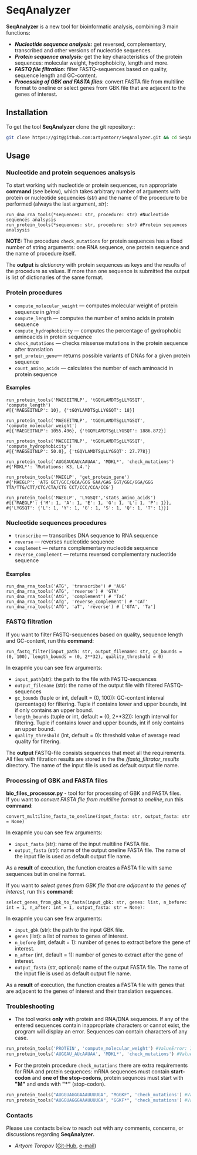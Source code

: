 # SeqAnalyzer
**SeqAnalyzer** is a new tool for bioinformatic analysis, combining 3 main functions:

- ***Nucleotide sequence analysis:*** get reversed, complementary, transcribed and other versions of nucleotide sequences.
- ***Protein sequence analysis:*** get the key characteristics of the protein sequences: molecular weight, hydrophobicity, length and more.
- ***FASTQ file filtration:***  filter FASTQ-sequences based on quality, sequence length and GC-content.
- ***Processing of GBK and FASTA files***: convert FASTA file from multiline format to oneline or select genes from GBK file that are adjacent to the genes of interest.

## Installation

To get the tool **SeqAnalyzer** clone the git repository::
```bash
git clone https://git@github.com:artyomtorr/SeqAnalyzer.git && cd SeqAnalyzer
```
## Usage
### Nucleotide and protein sequences analsysis
To start working with nucleotide or protein sequences, run appropriate **command** (see below), which takes arbitrary number of arguments with protein or nucleotide sequencies (*str*) and the name of the procedure to be performed (always the last argument, *str*):
```{python}
run_dna_rna_tools(*sequences: str, procedure: str) #Nucleotide sequences analsysis
run_protein_tools(*sequences: str, procedure: str) #Protein sequences analsysis
```
**NOTE:**  The procedure `check_mutations` for protein sequences has a fixed number of string arguments: one RNA sequence, one protein sequence and the name of procedure itself.

The **output** is *dictionary* with protein sequences as keys and the results of the procedure as values. If more than one sequence is submitted the output is list of dictionaries of the same format.

### Protein procedures

- `compute_molecular_weight` — computes molecular weight of protein sequence in g/mol
- `compute_length` — computes the number of amino acids in protein sequence
- `compute_hydrophobicity` — computes the percentage of gydrophobic aminoacids in protein sequence
- `check_mutations` — checks missense mutations in the protein sequence after translation
- `get_protein_gene`— returns possible variants of DNAs for a given protein sequence
- `count_amino_acids` — calculates the number of each aminoacid in protein sequence
  
#### Examples
```{python}
run_protein_tools('MAEGEITNLP', 'tGQYLAMDTSgLLYGSQT', 'compute_length')
#[{'MAEGEITNLP': 10}, {'tGQYLAMDTSgLLYGSQT': 18}]

run_protein_tools('MAEGEITNLP', 'tGQYLAMDTSgLLYGSQT', 'compute_molecular_weight')
#[{'MAEGEITNLP': 1055.496}, {'tGQYLAMDTSgLLYGSQT': 1886.872}]

run_protein_tools('MAEGEITNLP', 'tGQYLAMDTSgLLYGSQT', 'compute_hydrophobicity')
#[{'MAEGEITNLP': 50.0}, {'tGQYLAMDTSgLLYGSQT': 27.778}]

run_protein_tools('AUGGAUCAUcAAUAA', 'MDKL*', 'check_mutations')
#{'MDKL*': 'Mutations: K3, L4.'}

run_protein_tools('MAEGLP', 'get_protein_gene')
#{'MAEGLP': 'ATG GCT/GCC/GCA/GCG GAA/GAG GGT/GGC/GGA/GGG TTA/TTG/CTT/CTC/CTA/CTG CCT/CCC/CCA/CCG'}

run_protein_tools('MAEGLP', 'LYGSQT','stats_amino_acids')
#[{'MAEGLP': {'M': 1, 'A': 1, 'E': 1, 'G': 1, 'L': 1, 'P': 1}},
#{'LYGSQT': {'L': 1, 'Y': 1, 'G': 1, 'S': 1, 'Q': 1, 'T': 1}}]
```
### Nucleotide sequences procedures
  - `transcribe` — transcribes DNA sequence to RNA sequence
  - `reverse` — reverses nucleotide sequence
  - `complement` — returns complementary nucleotide sequence
  - `reverse_complement` — returns reversed complementary nucleotide sequence

#### Examples
```{python}
run_dna_rna_tools('ATG', 'transcribe') # 'AUG'
run_dna_rna_tools('ATG', 'reverse') # 'GTA'
run_dna_rna_tools('AtG', 'complement') # 'TaC'
run_dna_rna_tools('ATg', 'reverse_complement') # 'cAT'
run_dna_rna_tools('ATG', 'aT', 'reverse') # ['GTA', 'Ta']
```
### FASTQ filtration
If you want to filter FASTQ-sequences based on quality, sequence length and GC-content, run this **command**:
```{python}
run_fastq_filter(input_path: str, output_filename: str, gc_bounds = (0, 100), length_bounds = (0, 2**32), quality_threshold = 0) 
```
In exapmle you can see few arguments:
- `input_path`(str): the path to the file with FASTQ-sequences
- `output_filename` (str): the name of the output file with filtered FASTQ-sequences
- `gc_bounds` (tuple or int, default = (0, 100)): GC-content interval (percentage) for filtering. Tuple if contains lower and upper bounds, int if only contains an upper bound.
- `length_bounds` (tuple or int, default = (0, 2**32)): length interval for filtering. Tuple if contains lower and upper bounds, int if only contains an upper bound.
- `quality_threshold` (int, default = 0): threshold value of average read quality for filtering.

The **output** FASTQ-file consists sequences that meet all the requirements. All files with filtration results are stored in the the */fastq_filtrator_results*
directory. The name of the input file is used as default output file name.

### Processing of GBK and FASTA files
**bio_files_processor.py** - tool for for processing of GBK and FASTA files. <br>
If you want to *convert FASTA file from multiline format to oneline*, run this **command**:
```{python}
convert_multiline_fasta_to_oneline(input_fasta: str, output_fasta: str = None)
```
In exapmle you can see few arguments:
- `input_fasta` (str): name of the input multiline FASTA file.
- `output_fasta` (str): name of the output oneline FASTA file. The name of the input file is used as default output file name. <br>

As a **result** of execution, the function creates a FASTA file with same sequences but in oneline format.

If you want to *select genes from GBK file that are adjacent to the genes of interest*, run this **command**:
```{python}
select_genes_from_gbk_to_fasta(input_gbk: str, genes: list, n_before: int = 1, n_after: int = 1, output_fasta: str = None):
```
In exapmle you can see few arguments:
- `input_gbk` (str): the path to the input GBK file.
- `genes` (list): a list of names to genes of interest.
- `n_before` (int, default = 1): number of genes to extract before the gene of interest.
- `n_after` (int, default = 1): number of genes to extract after the gene of interest.
- `output_fasta` (str, optional): name of the output FASTA file. The name of the input file is used as default output file name.

As a **result** of execution, the function creates a FASTA file with genes that are adjacent to the genes of interest and their translation sequences.
### Troubleshooting
- The tool works **only** with protein and RNA/DNA sequences. If any of the entered sequences contain inappropriate characters or cannot exist, the program will display an error. Sequences can contain characters of any case.

```python
run_protein_tools('PROTEIN', 'compute_molecular_weight') #ValueError: Invalid protein sequence
run_protein_tools('AUGGAU_AUcAAUAA', 'MDKL*', 'check_mutations') #ValueError: Invalid RNA sequence
```
- For the protein procedure `check_mutations` there are extra requirements for RNA and protein sequences: mRNA sequences must contain **start-codon** and **one of the stop-codons**, protein sequnces must start with **"M"** and ends with **"*"** (stop-codon). 
```python
run_protein_tools("AUGGUAGGGAAAUUUUGA", "MGGKF", 'check_mutations') #ValueError: Stop (*) is absent
run_protein_tools("AUGGUAGGGAAAUUUUGA", "GGKF*", 'check_mutations') #ValueError: Start (M) is absent
```
### Contacts
Please use contacts below to reach out with any comments, concerns, or discussions regarding **SeqAnalyzer.** <br>
- *Artyom Toropov* ([Git-Hub](https://github.com/artyomtorr/), [e-mail](toropov.01@bk.ry))


